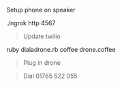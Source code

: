 Setup phone on speaker

./ngrok http 4567

> Update twilio

ruby dialadrone.rb
coffee drone.coffee

> Plug in drone

> Dial 01765 522 055
